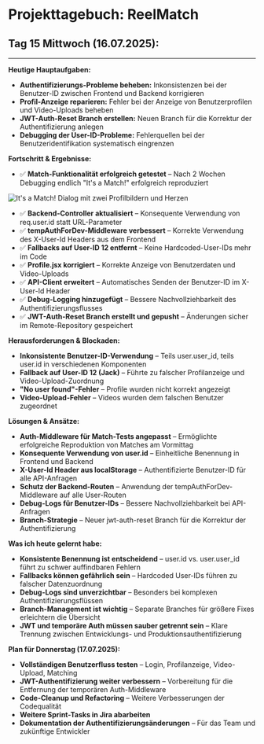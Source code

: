 # Projekttagebuch: ReelMatch

## Tag 15 Mittwoch (16.07.2025):

---

**Heutige Hauptaufgaben:**
*   **Authentifizierungs-Probleme beheben:** Inkonsistenzen bei der Benutzer-ID zwischen Frontend und Backend korrigieren
*   **Profil-Anzeige reparieren:** Fehler bei der Anzeige von Benutzerprofilen und Video-Uploads beheben
*   **JWT-Auth-Reset Branch erstellen:** Neuen Branch für die Korrektur der Authentifizierung anlegen
*   **Debugging der User-ID-Probleme:** Fehlerquellen bei der Benutzeridentifikation systematisch eingrenzen

**Fortschritt & Ergebnisse:**
*   ✅ **Match-Funktionalität erfolgreich getestet** – Nach 2 Wochen Debugging endlich "It's a Match!" erfolgreich reproduziert

![It's a Match! Dialog mit zwei Profilbildern und Herzen](../assets/Screenshot%202025-07-16%20125021.png)

*   ✅ **Backend-Controller aktualisiert** – Konsequente Verwendung von req.user.id statt URL-Parameter
*   ✅ **tempAuthForDev-Middleware verbessert** – Korrekte Verwendung des X-User-Id Headers aus dem Frontend
*   ✅ **Fallbacks auf User-ID 12 entfernt** – Keine Hardcoded-User-IDs mehr im Code
*   ✅ **Profile.jsx korrigiert** – Korrekte Anzeige von Benutzerdaten und Video-Uploads
*   ✅ **API-Client erweitert** – Automatisches Senden der Benutzer-ID im X-User-Id Header
*   ✅ **Debug-Logging hinzugefügt** – Bessere Nachvollziehbarkeit des Authentifizierungsflusses
*   ✅ **JWT-Auth-Reset Branch erstellt und gepusht** – Änderungen sicher im Remote-Repository gespeichert

**Herausforderungen & Blockaden:**
*   **Inkonsistente Benutzer-ID-Verwendung** – Teils user.user_id, teils user.id in verschiedenen Komponenten
*   **Fallback auf User-ID 12 (Jack)** – Führte zu falscher Profilanzeige und Video-Upload-Zuordnung
*   **"No user found"-Fehler** – Profile wurden nicht korrekt angezeigt
*   **Video-Upload-Fehler** – Videos wurden dem falschen Benutzer zugeordnet

**Lösungen & Ansätze:**
*   **Auth-Middleware für Match-Tests angepasst** – Ermöglichte erfolgreiche Reproduktion von Matches am Vormittag
*   **Konsequente Verwendung von user.id** – Einheitliche Benennung in Frontend und Backend
*   **X-User-Id Header aus localStorage** – Authentifizierte Benutzer-ID für alle API-Anfragen
*   **Schutz der Backend-Routen** – Anwendung der tempAuthForDev-Middleware auf alle User-Routen
*   **Debug-Logs für Benutzer-IDs** – Bessere Nachvollziehbarkeit bei API-Anfragen
*   **Branch-Strategie** – Neuer jwt-auth-reset Branch für die Korrektur der Authentifizierung

**Was ich heute gelernt habe:**
*   **Konsistente Benennung ist entscheidend** – user.id vs. user.user_id führt zu schwer auffindbaren Fehlern
*   **Fallbacks können gefährlich sein** – Hardcoded User-IDs führen zu falscher Datenzuordnung
*   **Debug-Logs sind unverzichtbar** – Besonders bei komplexen Authentifizierungsflüssen
*   **Branch-Management ist wichtig** – Separate Branches für größere Fixes erleichtern die Übersicht
*   **JWT und temporäre Auth müssen sauber getrennt sein** – Klare Trennung zwischen Entwicklungs- und Produktionsauthentifizierung

**Plan für Donnerstag (17.07.2025):**
*   **Vollständigen Benutzerfluss testen** – Login, Profilanzeige, Video-Upload, Matching
*   **JWT-Authentifizierung weiter verbessern** – Vorbereitung für die Entfernung der temporären Auth-Middleware
*   **Code-Cleanup und Refactoring** – Weitere Verbesserungen der Codequalität
*   **Weitere Sprint-Tasks in Jira abarbeiten**
*   **Dokumentation der Authentifizierungsänderungen** – Für das Team und zukünftige Entwickler